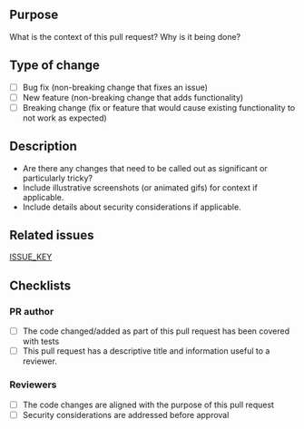 ## Purpose

What is the context of this pull request? Why is it being done?

## Type of change

- [ ] Bug fix (non-breaking change that fixes an issue)
- [ ] New feature (non-breaking change that adds functionality)
- [ ] Breaking change (fix or feature that would cause existing functionality to not work as expected)

## Description

- Are there any changes that need to be called out as significant or particularly tricky?
- Include illustrative screenshots (or animated gifs) for context if applicable.
- Include details about security considerations if applicable.

## Related issues

[ISSUE_KEY](https://codeclimate.atlassian.net/browse/ISSUE_KEY)

## Checklists

### PR author

- [ ] The code changed/added as part of this pull request has been covered with tests
- [ ] This pull request has a descriptive title and information useful to a reviewer.

### Reviewers

- [ ] The code changes are aligned with the purpose of this pull request
- [ ] Security considerations are addressed before approval
